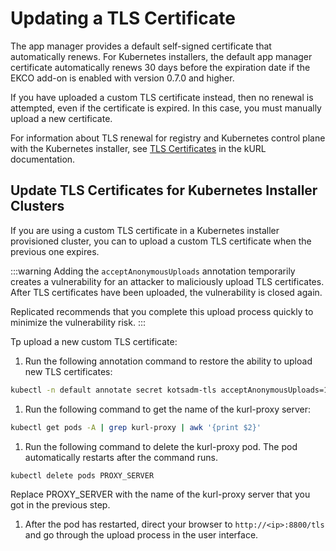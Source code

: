 # Updating a TLS Certificate

The app manager provides a default self-signed certificate that automatically renews. For Kubernetes installers, the default app manager certificate automatically renews 30 days before the expiration date if the EKCO add-on is enabled with version 0.7.0 and higher.

If you have uploaded a custom TLS certificate instead, then no renewal is attempted, even if the certificate is expired. In this case, you must manually upload a new certificate.

For information about TLS renewal for registry and Kubernetes control plane with the Kubernetes installer, see [TLS Certificates](https://kurl.sh/docs/install-with-kurl/setup-tls-certs) in the kURL documentation.

## Update TLS Certificates for Kubernetes Installer Clusters

If you are using a custom TLS certificate in a Kubernetes installer provisioned cluster, you can to upload a custom TLS certificate when the previous one expires.                

:::warning
Adding the `acceptAnonymousUploads` annotation temporarily creates a vulnerability for an attacker to maliciously upload TLS certificates. After TLS certificates have been uploaded, the vulnerability is closed again.

Replicated recommends that you complete this upload process quickly to minimize the vulnerability risk.
:::

Tp upload a new custom TLS certificate:

1. Run the following annotation command to restore the ability to upload new TLS certificates:

  ```bash
  kubectl -n default annotate secret kotsadm-tls acceptAnonymousUploads=1 --overwrite
  ```
1. Run the following command to get the name of the kurl-proxy server:

  ```bash
  kubectl get pods -A | grep kurl-proxy | awk '{print $2}'
  ```

1. Run the following command to delete the kurl-proxy pod. The pod automatically restarts after the command runs.

  ```bash
  kubectl delete pods PROXY_SERVER
  ```

  Replace PROXY_SERVER with the name of the kurl-proxy server that you got in the previous step.

1. After the pod has restarted, direct your browser to `http://<ip>:8800/tls` and go through the upload process in the user interface.
